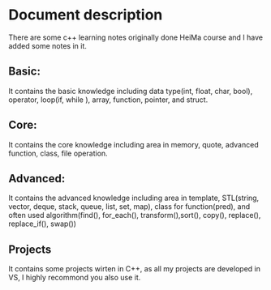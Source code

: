 
# Document description

There are some c++ learning notes originally done HeiMa course and I have added some notes in it. 
## Basic:
It contains the basic knowledge including data type(int, float, char, bool), operator, loop(if, while ), array, function, pointer, and struct. 

## Core:
It contains the core knowledge including area in memory, quote, advanced function, class, file operation.

## Advanced:
It contains the advanced knowledge including area in template, STL(string, vector, deque, stack, queue, list, set, map), class for function(pred), and often used algorithm(find(), for_each(), transform(),sort(), copy(), replace(), replace_if(), swap())

## Projects
It contains some projects wirten in C++, as all my projects are developed in VS, I highly recommond you also use it.  

